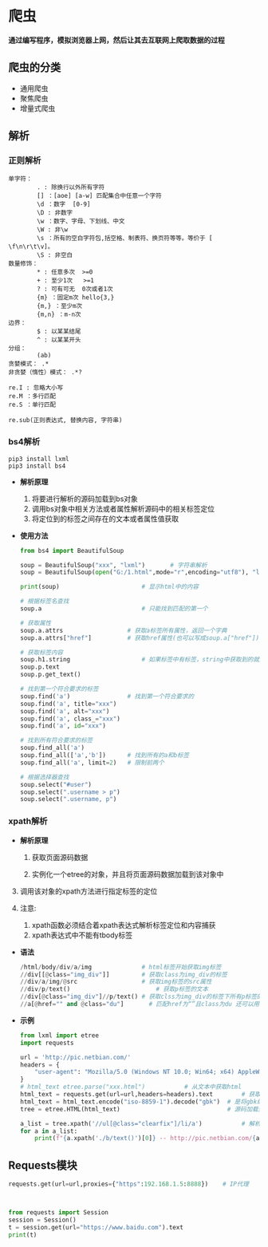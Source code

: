 # 爬虫

**通过编写程序，模拟浏览器上网，然后让其去互联网上爬取数据的过程**

## 爬虫的分类

- 通用爬虫
- 聚焦爬虫
- 增量式爬虫



## 解析

### 正则解析

```shell
单字符：
        . : 除换行以外所有字符
        [] ：[aoe] [a-w] 匹配集合中任意一个字符
        \d ：数字  [0-9]
        \D : 非数字
        \w ：数字、字母、下划线、中文
        \W : 非\w
        \s ：所有的空白字符包,括空格、制表符、换页符等等。等价于 [ \f\n\r\t\v]。
        \S : 非空白
数量修饰：
        * : 任意多次  >=0
        + : 至少1次   >=1
        ? : 可有可无  0次或者1次
        {m} ：固定m次 hello{3,}
        {m,} ：至少m次
        {m,n} ：m-n次
边界：
        $ : 以某某结尾 
        ^ : 以某某开头
分组：
        (ab)  
贪婪模式： .*
非贪婪（惰性）模式： .*?

re.I : 忽略大小写
re.M ：多行匹配
re.S ：单行匹配

re.sub(正则表达式, 替换内容, 字符串)
```

### bs4解析

```shell
pip3 install lxml
pip3 install bs4
```

- **解析原理**
  1. 将要进行解析的源码加载到bs对象
  2. 调用bs对象中相关方法或者属性解析源码中的相关标签定位
  3. 将定位到的标签之间存在的文本或者属性值获取

- **使用方法**

  ```python
  from bs4 import BeautifulSoup
  
  soup = BeautifulSoup("xxx", "lxml")		# 字符串解析
  soup = BeautifulSoup(open("G:/1.html",mode="r",encoding="utf8"), "lxml") # 文件解析
  
  print(soup)						# 显示html中的内容
  
  # 根据标签名查找
  soup.a							# 只能找到匹配的第一个
  
  # 获取属性
  soup.a.attrs					# 获取a标签所有属性，返回一个字典
  soup.a.attrs["href"]			# 获取href属性(也可以写成soup.a["href"])
  
  # 获取标签内容
  soup.h1.string					# 如果标签中有标签，string中获取到的就是None
  soup.p.text
  soup.p.get_text()
  
  # 找到第一个符合要求的标签
  soup.find('a')  				# 找到第一个符合要求的
  soup.find('a', title="xxx")
  soup.find('a', alt="xxx")
  soup.find('a', class_="xxx")
  soup.find('a', id="xxx")
  
  # 找到所有符合要求的标签
  soup.find_all('a')
  soup.find_all(['a','b']) 		# 找到所有的a和b标签
  soup.find_all('a', limit=2) 	# 限制前两个
  
  # 根据选择器查找
  soup.select("#user")
  soup.select(".username > p")
  soup.select(".username, p")
  ```

### xpath解析

- **解析原理**
  1. 获取页面源码数据
  
  2. 实例化一个etree的对象，并且将页面源码数据加载到该对象中
  
3. 调用该对象的xpath方法进行指定标签的定位
  
  4. 注意: 
  
     1. xpath函数必须结合着xpath表达式解析标签定位和内容捕获
     2. xpath表达式中不能有tbody标签
  
     

- **语法**

  ```python
  /html/body/div/a/img				# html标签开始获取img标签
  //div[[@class="img_div"]]			# 获取class为img_div的标签
  //div/a/img/@src					# 获取img标签的src属性
  //div/p/text()						# 获取p标签的文本
  //div[@class="img_div"]//p/text()	# 获取clss为img_div的标签下所有p标签的文本
  //a[@href="" and @class="du"]       # 匹配href为“”且class为du 还可以用 | 或
  ```

- **示例**

  ```python
  from lxml import etree
  import requests
  
  url = 'http://pic.netbian.com/'
  headers = {
      "user-agent": "Mozilla/5.0 (Windows NT 10.0; Win64; x64) AppleWebKit/537.36 (KHTML, like Gecko) Chrome/86.0.4240.75 Safari/537.36",
  }
  # html_text etree.parse("xxx.html")			# 从文本中获取html
  html_text = requests.get(url=url,headers=headers).text		# 获取html文本
  html_text = html_text.encode("iso-8859-1").decode("gbk")	# 是将gbk编码编码成unicode编码，再解码成gbk字符串
  tree = etree.HTML(html_text)								# 源码加载到etree中
  
  a_list = tree.xpath('//ul[@class="clearfix"]/li/a')			# 解析标签
  for a in a_list:
      print(f"{a.xpath('./b/text()')[0]} -- http://pic.netbian.com/{a.xpath('./span/img/@src')[0]}")
  ```

## Requests模块

```python
requests.get(url=url,proxies={"https":192.168.1.5:8888})    # IP代理



from requests import Session
session = Session()
t = session.get(url="https://www.baidu.com").text
print(t)
```




